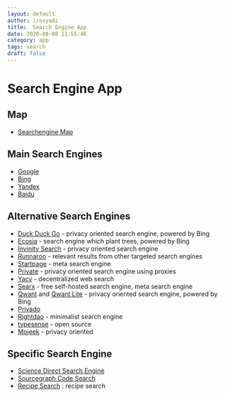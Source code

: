 ```yaml
---
layout: default
author: irosyadi
title:  Search Engine App
date: 2020-08-08 11:55:46
category: app
tags: search
draft: false
---
```


# Search Engine App

## Map
- [Searchengine Map](https://www.searchenginemap.com/)

## Main Search Engines
- [Google](https://www.google.com/)
- [Bing](https://www.bing.com/)
- [Yandex](https://yandex.com/)
- [Baidu](https://www.baidu.com/)

## Alternative Search Engines
- [Duck Duck Go](https://duckduckgo.com/) - privacy oriented search engine, powered by Bing
- [Ecosia](https://www.ecosia.org/?c=en) - search engine which plant trees, powered by Bing
- [Invinity Search](https://infinitysearch.co/) - privacy oriented search engine
- [Runnaroo](https://www.runnaroo.com/) - relevant results from other targeted search engines
- [Startpage](https://startpage.com/) - meta search engine
- [Private](https://private.sh/) - privacy oriented search engine using proxies
- [Yacy](https://yacy.net/) - decentralized web search
- [Searx](https://searx.space/) - free self-hosted search engine, meta search engine
- [Qwant](https://www.qwant.com) and [Qwant Lite](https://lite.qwant.com/) - privacy oriented search engine, powered by Bing
- [Privado](https://www.privado.com/)
- [Rightdao](https://rightdao.com/search) - minimalist search engine
- [typesense](https://typesense.org/) - open source
- [Mojeek](https://www.mojeek.com/) - privacy oriented

## Specific Search Engine
- [Science Direct Search Engine](https://www.sciencedirect.com/search?qs=)
- [Sourcegraph Code Search](https://sourcegraph.com/search)
- [Recipe Search](https://recipe-search.typesense.org/) : recipe search
